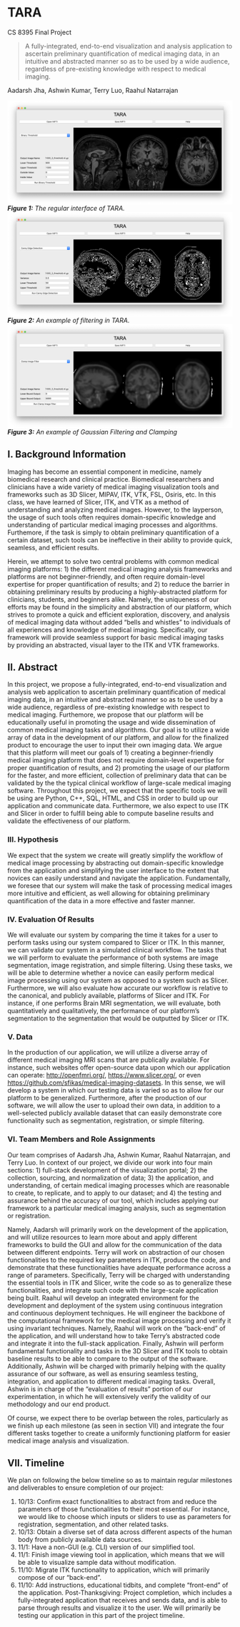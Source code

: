 # TARA 

CS 8395 Final Project

> A fully-integrated, end-to-end visualization and analysis application to ascertain preliminary quantification of medical imaging data, in an intuitive and abstracted manner so as to be used by a wide audience, regardless of pre-existing knowledge with respect to medical imaging. 

Aadarsh Jha, Ashwin Kumar, Terry Luo, Raahul Natarrajan

<img align = "center" src = "assets/img2.png"/>
<em><strong>Figure 1:</strong> The regular interface of TARA.</em>

<img align = "center" src = "assets/img3.png"/>
<em><strong>Figure 2:</strong> An example of filtering in TARA.</em>

<img align = "center" src = "assets/img4.png">
<em><strong>Figure 3:</strong> An example of Gaussian Filtering and Clamping</em>

## I. Background Information

Imaging has become an essential component in medicine, namely biomedical research and clinical practice. Biomedical researchers and clinicians have a wide variety of medical imaging visualization tools and frameworks such as 3D Slicer, MIPAV, ITK, VTK, FSL, Osiris, etc. In this class, we have learned of Slicer, ITK, and VTK as a method of understanding and analyzing medical images. However, to the layperson, the usage of such tools often requires domain-specific knowledge and understanding of particular medical imaging processes and algorithms. Furthemore, if the task is simply to obtain preliminary quantification of a certain dataset, such tools can be ineffective in their ability to provide quick, seamless, and efficient results. 

Herein, we attempt to solve two central problems with common medical imaging platforms: 1) the different medical imaging analysis frameworks and platforms are not beginner-friendly, and often require domain-level expertise for proper quantification of results; and 2) to reduce the barrier in obtaining preliminary results by producing a highly-abstracted platform for clinicians, students, and beginners alike. Namely, the uniqueness of our efforts may be found in the simplicity and abstraction of our platform, which strives to promote a quick and efficient exploration, discovery, and analysis of medical imaging data without added “bells and whistles” to individuals of all experiences and knowledge of medical imaging. Specifically, our framework will provide seamless support for basic medical imaging tasks by providing an abstracted, visual layer to the ITK and VTK frameworks.

## II. Abstract 

In this project, we propose a fully-integrated, end-to-end visualization and analysis web application to ascertain preliminary quantification of medical imaging data, in an intuitive and abstracted manner so as to be used by a wide audience, regardless of pre-existing knowledge with respect to medical imaging. Furthemore, we propose that our platform will be educationally useful in promoting the usage and wide dissemination of common medical imaging tasks and algorithms. Our goal is to utilize a wide array of data in the development of our platform, and allow for the finalized product to encourage the user to input their own imaging data. We argue that this platform will meet our goals of 1) creating a beginner-friendly medical imaging platform that does not require domain-level expertise for proper quantification of results, and 2) promoting the usage of our platform for the faster, and more efficient, collection of preliminary data that can be validated by the the typical clinical workflow of large-scale medical imaging software. Throughout this project, we expect that the specific tools we will be using are Python, C++, SQL, HTML, and CSS in order to build up our application and communicate data. Furthermore, we also expect to use ITK and Slicer in order to fulfill being able to compute baseline results and validate the effectiveness of our platform. 

### III. Hypothesis 

We expect that the system we create will greatly simplify the workflow of medical image processing by abstracting out domain-specific knowledge from the application and simplifying the user interface to the extent that novices can easily understand and navigate the application. Fundamentally, we foresee that our system will make the task of processing medical images more intuitive and efficient, as well allowing for obtaining preliminary quantification of the data in a more effective and faster manner.

### IV. Evaluation Of Results 

We will evaluate our system by comparing the time it takes for a user to perform tasks using our system compared to Slicer or ITK. In this manner, we can validate our system in a simulated clinical workflow. The tasks that we will perform to evaluate the performance of both systems are image segmentation, image registration, and simple filtering. Using these tasks, we will be able to determine whether a novice can easily perform medical image processing using our system as opposed to a system such as Slicer. Furthermore, we will also evaluate how accurate our workflow is relative to the canonical, and publicly available, platforms of Slicer and ITK. For instance, if one performs Brain MRI segmentation, we will evaluate, both quantitatively and qualitatively, the performance of our platform’s segmentation to the segmentation that would be outputted by Slicer or ITK. 

### V. Data
	
In the production of our application, we will utilize a diverse array of different medical imaging MRI scans that are publically available. For instance, such websites offer open-source data upon which our application can operate: http://openfmri.org/, https://www.slicer.org/, or even https://github.com/sfikas/medical-imaging-datasets. In this sense, we will develop a system in which our testing data is varied so as to allow for our platform to be generalized. Furthermore, after the production of our software, we will allow the user to upload their own data, in addition to a well-selected publicly available dataset that can easily demonstrate core functionality such as segmentation, registration, or simple filtering.

### VI. Team Members and Role Assignments 

Our team comprises of Aadarsh Jha, Ashwin Kumar, Raahul Natarrajan, and Terry Luo. In context of our project, we divide our work into four main sections: 1) full-stack development of the visualization portal; 2) the collection, sourcing, and normalization of data; 3) the application, and understanding, of certain medical imaging processes which are reasonable to create, to replicate, and to apply to our dataset; and 4) the testing and assurance behind the accuracy of our tool, which includes applying our framework to a particular medical imaging analysis, such as segmentation or registration. 	

Namely, Aadarsh will primarily work on the development of the application, and will utilize resources to learn more about and apply different frameworks to build the GUI and allow for the communication of the data between different endpoints. Terry will work on abstraction of our chosen functionalities to the required key parameters in ITK, produce the code, and demonstrate that these functionalities have adequate performance across a range of parameters. Specifically, Terry will be charged with understanding the essential tools in ITK and Slicer, write the code so as to generalize these functionalities, and integrate such code with the large-scale application being built. Raahul will develop an integrated environment for the development and deployment of the system using continuous integration and continuous deployment techniques. He will engineer the backbone of the computational framework for the medical image processing and verify it using invariant techniques. Namely, Raahul will work on the “back-end” of the application, and will understand how to take Terry’s abstracted code and integrate it into the full-stack application. Finally, Ashwin will perform fundamental functionality and tasks in the 3D Slicer and ITK tools to obtain baseline results to be able to compare to the output of the software. Additionally, Ashwin will be charged with primarily helping with the quality assurance of our software, as well as ensuring seamless testing, integration, and application to different medical imaging tasks. Overall, Ashwin is in charge of the “evaluation of results” portion of our experimentation, in which he will extensively verify the validity of our methodology and our end product. 

Of course, we expect there to be overlap between the roles, particularly as we finish up each milestone (as seen in section VII) and integrate the four different tasks together to create a uniformly functioning platform for easier medical image analysis and visualization. 

## VII. Timeline

We plan on following the below timeline so as to maintain regular milestones and deliverables to ensure completion of our project: 

1. 10/13: Confirm exact functionalities to abstract from and reduce the parameters of those functionalities to their most essential. For instance, we would like to choose which inputs or sliders to use as parameters for registration, segmentation, and other related tasks. 
2. 10/13: Obtain a diverse set of data across different aspects of the human body from publicly available data sources. 
3. 11/1: Have a non-GUI (e.g. CLI) version of our simplified tool. 
4. 11/1: Finish image viewing tool in application, which means that we will be able to visualize sample data without modification.
5. 11/10: Migrate ITK functionality to application, which will primarily compose of our “back-end”. 
6. 11/10: Add instructions, educational tidbits, and complete “front-end” of the application. 
Post-Thanksgiving: Project completion, which includes a fully-integrated application that receives and sends data, and is able to parse through results and visualize it to the user. We will primarily be testing our application in this part of the project timeline. 
